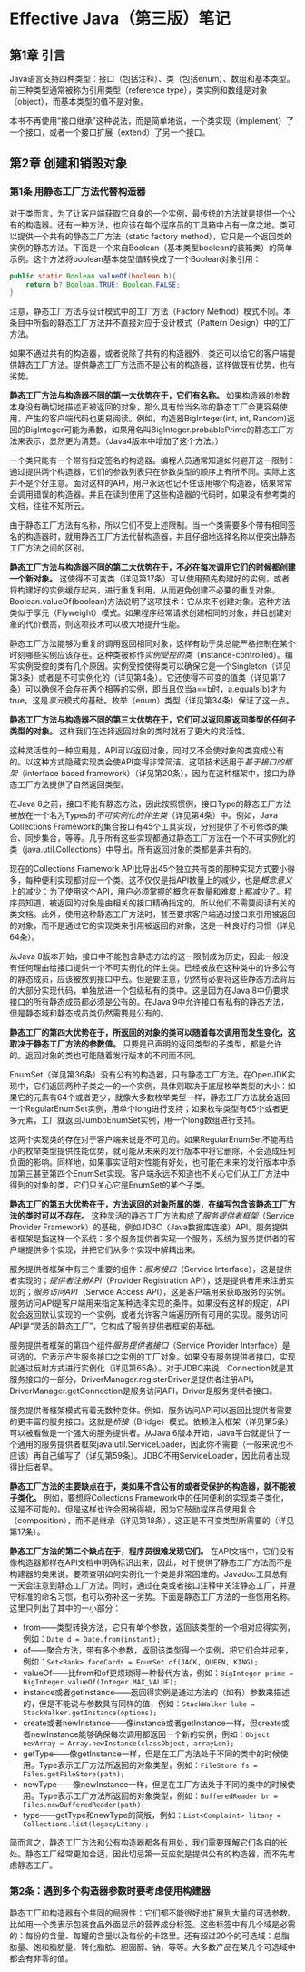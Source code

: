 # Effective Java（第三版）笔记

## 第1章 引言

Java语言支持四种类型：接口（包括注释）、类（包括enum）、数组和基本类型。前三种类型通常被称为引用类型（reference type），类实例和数组是对象（object），而基本类型的值不是对象。

本书不再使用“接口继承”这种说法，而是简单地说，一个类实现（implement）了一个接口，或者一个接口扩展（extend）了另一个接口。

## 第2章 创建和销毁对象

### 第1条 用静态工厂方法代替构造器

对于类而言，为了让客户端获取它自身的一个实例，最传统的方法就是提供一个公有的构造器。还有一种方法，也应该在每个程序员的工具箱中占有一席之地。类可以提供一个共有的静态工厂方法（static factory method），它只是一个返回类的实例的静态方法。下面是一个来自Boolean（基本类型boolean的装箱类）的简单示例。这个方法将boolean基本类型值转换成了一个Boolean对象引用：

~~~java
public static Boolean valueOf(boolean b){
    return b? Boolean.TRUE: Boolean.FALSE;
}
~~~

注意，静态工厂方法与设计模式中的工厂方法（Factory Method）模式不同。本条目中所指的静态工厂方法并不直接对应于设计模式（Pattern Design）中的工厂方法。

如果不通过共有的构造器，或者说除了共有的构造器外，类还可以给它的客户端提供静态工厂方法。提供静态工厂方法而不是公有的构造器，这样做既有优势，也有劣势。

**静态工厂方法与构造器不同的第一大优势在于，它们有名称。** 如果构造器的参数本身没有确切地描述正被返回的对象，那么具有恰当名称的静态工厂会更容易使用，产生的客户端代码也更易阅读。例如，构造器BigInteger(int, int, Random)返回的BigInteger可能为素数，如果用名叫BigInteger.probablePrime的静态工厂方法来表示，显然更为清楚。（Java4版本中增加了这个方法。）

一个类只能有一个带有指定签名的构造器。编程人员通常知道如何避开这一限制：通过提供两个构造器，它们的参数列表只在参数类型的顺序上有所不同。实际上这并不是个好主意。面对这样的API，用户永远也记不住该用哪个构造器，结果常常会调用错误的构造器。并且在读到使用了这些构造器的代码时，如果没有参考类的文档，往往不知所云。

由于静态工厂方法有名称，所以它们不受上述限制。当一个类需要多个带有相同签名的构造器时，就用静态工厂方法代替构造器，并且仔细地选择名称以便突出静态工厂方法之间的区别。

**静态工厂方法与构造器不同的第二大优势在于，不必在每次调用它们的时候都创建一个新对象。** 这使得不可变类（详见第17条）可以使用预先构建好的实例，或者将构建好的实例缓存起来，进行重复利用，从而避免创建不必要的重复对象。Boolean.valueOf(boolean)方法说明了这项技术：它从来不创建对象。这种方法类似于享元（Flyweight）模式。如果程序经常请求创建相同的对象，并且创建对象的代价很高，则这项技术可以极大地提升性能。

静态工厂方法能够为重复的调用返回相同对象，这样有助于类总能严格控制在某个时刻哪些实例应该存在。这种类被称作*实例受控的类*（instance-controlled）。编写实例受控的类有几个原因。实例受控使得类可以确保它是一个Singleton（详见第3条）或者是不可实例化的（详见第4条）。它还使得不可变的值类（详见第17条）可以确保不会存在两个相等的实例，即当且仅当a==b时，a.equals(b)才为true。这是*享元*模式的基础。枚举（enum）类型（详见第34条）保证了这一点。

**静态工厂方法与构造器不同的第三大优势在于，它们可以返回原返回类型的任何子类型的对象。** 这样我们在选择返回对象的类时就有了更大的灵活性。

这种灵活性的一种应用是，API可以返回对象，同时又不会使对象的类变成公有的。以这种方式隐藏实现类会使API变得非常简洁。这项技术适用于*基于接口的框架*（interface based framework）（详见第20条），因为在这种框架中，接口为静态工厂方法提供了自然返回类型。

在Java 8之前，接口不能有静态方法，因此按照惯例，接口Type的静态工厂方法被放在一个名为Types的*不可实例化的伴生类*（详见第4条）中。例如，Java Collections Framework的集合接口有45个工具实现，分别提供了不可修改的集合、同步集合，等等。几乎所有这些实现都通过静态工厂方法在一个不可实例化的类（java.util.Collections）中导出。所有返回对象的类都是非共有的。

现在的Collections Framework API比导出45个独立共有类的那种实现方式要小得多，每种便利实现都对应一个类。这不仅仅是指API数量上的减少，也是*概念意义*上的减少：为了使用这个API，用户必须掌握的概念在数量和难度上都减少了。程序员知道，被返回的对象是由相关的接口精确指定的，所以他们不需要阅读有关的类文档。此外，使用这种静态工厂方法时，甚至要求客户端通过接口来引用被返回的对象，而不是通过它的实现类来引用被返回的对象，这是一种良好的习惯（详见64条）。

从Java 8版本开始，接口中不能包含静态方法的这一限制成为历史，因此一般没有任何理由给接口提供一个不可实例化的伴生类。已经被放在这种类中的许多公有的静态成员，应该被放到接口中去。但是要注意，仍然有必要将这些静态方法背后的大部分实现代码，单独放进一个包级私有的类中。这是因为在Java 8中仍要求接口的所有静态成员都必须是公有的。在Java 9中允许接口有私有的静态方法，但是静态域和静态成员类仍然需要是公有的。

**静态工厂的第四大优势在于，所返回的对象的类可以随着每次调用而发生变化，这取决于静态工厂方法的参数值。** 只要是已声明的返回类型的子类型，都是允许的。返回对象的类也可能随着发行版本的不同而不同。

EnumSet（详见第36条）没有公有的构造器，只有静态工厂方法。在OpenJDK实现中，它们返回两种子类之一的一个实例，具体则取决于底层枚举类型的大小：如果它的元素有64个或者更少，就像大多数枚举类型一样，静态工厂方法就会返回一个RegularEnumSet实例，用单个long进行支持；如果枚举类型有65个或者更多元素，工厂就返回JumboEnumSet实例，用一个long数组进行支持。

这两个实现类的存在对于客户端来说是不可见的。如果RegularEnumSet不能再给小的枚举类型提供性能优势，就可能从未来的发行版本中将它删除，不会造成任何负面的影响。同样地，如果事实证明对性能有好处，也可能在未来的发行版本中添加第三甚至第四个EnumSet实现。客户端永远不知道也不关心它们从工厂方法中得到的对象的类，它们只关心它是EnumSet的某个子类。

**静态工厂的第五大优势在于，方法返回的对象所属的类，在编写包含该静态工厂方法的类时可以不存在。** 这种灵活的静态工厂方法构成了*服务提供者框架*（Service Provider Framework）的基础，例如JDBC（Java数据库连接）API。服务提供者框架是指这样一个系统：多个服务提供者实现一个服务，系统为服务提供者的客户端提供多个实现，并把它们从多个实现中解耦出来。

服务提供者框架中有三个重要的组件：*服务接口*（Service Interface），这是提供者实现的；*提供者注册API*（Provider Registration API），这是提供者用来注册实现的；*服务访问API*（Service Access API），这是客户端用来获取服务的实例。服务访问API是客户端用来指定某种选择实现的条件。如果没有这样的规定，API就会返回默认实现的一个实例，或者允许客户端遍历所有可用的实现。服务访问API是“灵活的静态工厂”，它构成了服务提供者框架的基础。

服务提供者框架的第四个组件*服务提供者接口*（Service Provider Interface）是可选的，它表示产生服务接口之实例的工厂对象。如果没有服务提供者接口，实现就通过反射方式进行实例化（详见第65条）。对于JDBC来说，Connection就是其服务接口的一部分，DriverManager.registerDriver是提供者注册API，DriverManager.getConnection是服务访问API，Driver是服务提供者接口。

服务提供者框架模式有着无数种变体。例如，服务访问API可以返回比提供者需要的更丰富的服务接口。这就是*桥接*（Bridge）模式。依赖注入框架（详见第5条）可以被看做是一个强大的服务提供者。从Java 6版本开始，Java平台就提供了一个通用的服务提供者框架java.util.ServiceLoader，因此你不需要（一般来说也不应该）再自己编写了（详见第59条）。JDBC不用ServiceLoader，因此前者出现得比后者早。

**静态工厂方法的主要缺点在于，类如果不含公有的或者受保护的构造器，就不能被子类化。** 例如，要想将Collections Framework中的任何便利的实现类子类化，这是不可能的。但是这样也许会因祸得福，因为它鼓励程序员使用复合（composition），而不是继承（详见第18条），这正是不可变类型所需要的（详见第17条）。

**静态工厂方法的第二个缺点在于，程序员很难发现它们。** 在API文档中，它们没有像构造器那样在API文档中明确标识出来，因此，对于提供了静态工厂方法而不是构建器的类来说，要项查明如何实例化一个类是非常困难的。Javadoc工具总有一天会注意到静态工厂方法。同时，通过在类或者接口注释中关注静态工厂，并遵守标准的命名习惯，也可以弥补这一劣势。下面是静态工厂方法的一些惯用名称。这里只列出了其中的一小部分：

- from——类型转换方法，它只有单个参数，返回该类型的一个相对应得实例，例如：`Date d = Date.from(instant);`
- of——聚合方法，带有多个参数，返回该类型得一个实例，把它们合并起来，例如：`Set<Rank> faceCards = EnumSet.of(JACK, QUEEN, KING);`
- valueOf——比from和of更烦琐得一种替代方法，例如：`BigInteger prime = BigInteger.valueOf(Integer.MAX_VALUE);`
- instance或者getInstance——返回得实例是通过方法的（如有）参数来描述的，但是不能说与参数具有同样的值，例如：`StackWalker luke = StackWalker.getInstance(options);`
- create或者newInstance——像instance或者getInstance一样，但create或者newInstance能够确保每次调用都返回一个新的实例，例如：`Object newArray = Array.newInstance(classObject, arrayLen);`
- getType——像getInstance一样，但是在工厂方法处于不同的类中的时候使用。Type表示工厂方法所返回的对象类型，例如：`FileStore fs = Files.getFileStore(path);`
- newType——像newInstance一样，但是在工厂方法处于不同的类中的时候使用。Type表示工厂方法所返回的对象类型，例如：`BufferedReader br = Files.newBufferedReader(path);`
- type——getType和newType的简版，例如：`List<Complaint> litany = Collections.list(legacyLitany);`

简而言之，静态工厂方法和公有构造器都各有用处，我们需要理解它们各自的长处。静态工厂经常更加合适，因此切忌第一反应就是提供公有的构造器，而不先考虑静态工厂。

### 第2条：遇到多个构造器参数时要考虑使用构建器

静态工厂和构造器有个共同的局限性：它们都不能很好地扩展到大量的可选参数。比如用一个类表示包装食品外面显示的营养成分标签。这些标签中有几个域是必需的：每份的含量、每罐的含量以及每份的卡路里。还有超过20个的可选域：总脂肪量、饱和脂肪量、转化脂肪、胆固醇、钠，等等。大多数产品在某几个可选域中都会有非零的值。